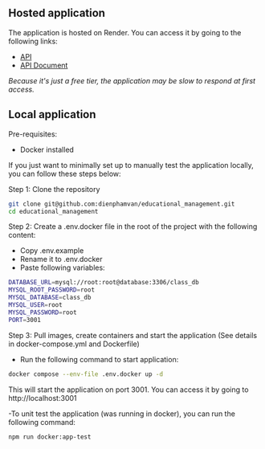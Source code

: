 ## Hosted application

The application is hosted on Render. You can access it by going to the following links:

- [API](https://educational-management-ma54.onrender.com)
- [API Document](https://educational-management-ma54.onrender.com/api-docs)

_Because it's just a free tier, the application may be slow to respond at first access._

## Local application

Pre-requisites:

- Docker installed

If you just want to minimally set up to manually test the application locally, you can follow these steps below:

Step 1: Clone the repository

```bash
git clone git@github.com:dienphamvan/educational_management.git
cd educational_management
```

Step 2: Create a .env.docker file in the root of the project with the following content:

- Copy .env.example
- Rename it to .env.docker
- Paste following variables:

```bash
DATABASE_URL=mysql://root:root@database:3306/class_db
MYSQL_ROOT_PASSWORD=root
MYSQL_DATABASE=class_db
MYSQL_USER=root
MYSQL_PASSWORD=root
PORT=3001
```

Step 3: Pull images, create containers and start the application (See details in docker-compose.yml and Dockerfile)

- Run the following command to start application:

```bash
docker compose --env-file .env.docker up -d
```

This will start the application on port 3001. You can access it by going to http://localhost:3001

-To unit test the application (was running in docker), you can run the following command:

```bash
npm run docker:app-test
```
